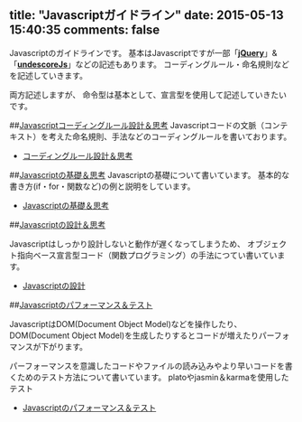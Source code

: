 title: "Javascriptガイドライン"
date: 2015-05-13 15:40:35
comments: false
---
Javascriptのガイドラインです。
基本はJavascriptですが一部「**[jQuery](https://jquery.com/)**」& 「**[undescoreJs](http://underscorejs.org/)**」などの記述もあります。
コーディングルール・命名規則などを記述していきます。

両方記述しますが、
命令型は基本として、宣言型を使用して記述していきたいです。

##[Javascriptコーディングルール設計＆思考](/javascript-guide/rule.html)
Javascriptコードの文脈（コンテキスト）を考えた命名規則、手法などのコーディングルールを書いております。

- [コーディングルール設計＆思考](/javascript-guide/rule.html)

##[Javascriptの基礎＆思考](/javascript-guide/basic.html)
Javascriptの基礎について書いています。
基本的な書き方(if・for・関数など)の例と説明をしています。

<!--一つのコードをベースにどう書いていくかを説明しています。-->

- [Javascriptの基礎＆思考](/javascript-guide/basic.html)

##[Javascriptの設計＆思考](/javascript-guide/structural.html)

Javascriptはしっかり設計しないと動作が遅くなってしまうため、
オブジェクト指向ベース宣言型コード（関数プログラミング）の手法につてい書いています。

<!--１つのコードをベースに書いていく。-->

- [Javascriptの設計](/javascript-guide/structural.html)

##[Javascriptのパフォーマンス＆テスト](/javascript-guide/performance.html)

JavascriptはDOM(Document Object Model)などを操作したり、DOM(Document Object Model)を生成したりするとコードが増えたりパーフォマンスが下がります。
<!--特に昨今ではスマートフォンなどの小型端末が普及しよりパーフォーマンスが重視されています。-->
パーフォーマンスを意識したコードやファイルの読み込みやより早いコードを書くためのテスト方法について書いています。
platoやjasmin＆karmaを使用したテスト

- [Javascriptのパフォーマンス＆テスト](/javascript-guide/performance.html)
